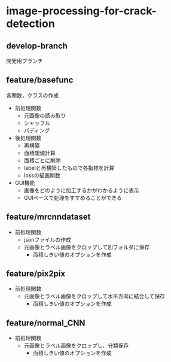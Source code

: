 # image-processing-for-crack-detection

## develop-branch
開発用ブランチ

## feature/basefunc
各関数，クラスの作成
- 前処理関数
  - 元画像の読み取り
  - シャッフル
  - パディング
- 後処理関数
  - 再構築
  - 面積閾値計算
  - 面積ごとに削除
  - labelと再構築したもので各指標を計算
  - lossの描画関数
- GUI機能
  - 画像をどのように加工するかがわかるように表示
  - GUIベースで処理をすすめることができる

## feature/mrcnndataset
- 前処理関数
  - jsonファイルの作成
  - 元画像とラベル画像をクロップして別フォルダに保存
    - 面積しきい値のオプションを作成

## feature/pix2pix
- 前処理関数
  - 元画像とラベル画像をクロップして水平方向に結合して保存
    - 面積しきい値のオプションを作成

## feature/normal_CNN
- 前処理関数
  - 元画像とラベル画像をクロップし、分類保存
    - 面積しきい値のオプションを作成
